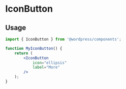 # IconButton

## Usage

```jsx
import { IconButton } from '@wordpress/components';

function MyIconButton() {
	return (
		<IconButton
			icon="ellipsis"
			label="More"
		/>
	);
}
```
